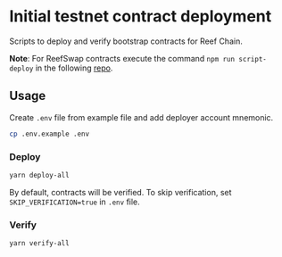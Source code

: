 # Initial testnet contract deployment

Scripts to deploy and verify bootstrap contracts for Reef Chain.

**Note**: For ReefSwap contracts execute the command `npm run script-deploy` in the following [repo](https://github.com/reef-chain/reefswap).

## Usage

Create `.env` file from example file and add deployer account mnemonic.

```bash
cp .env.example .env
```

### Deploy

```bash
yarn deploy-all
```

By default, contracts will be verified. To skip verification, set `SKIP_VERIFICATION=true` in `.env` file.

### Verify

```bash
yarn verify-all
```

